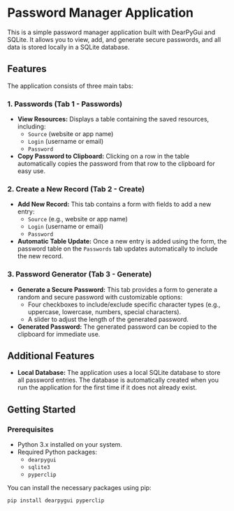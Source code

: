 # Password Manager Application

This is a simple password manager application built with DearPyGui and SQLite. It allows you to view, add, and generate secure passwords, and all data is stored locally in a SQLite database.

## Features

The application consists of three main tabs:

### 1. Passwords (Tab 1 - Passwords)
- **View Resources:** Displays a table containing the saved resources, including:
  - `Source` (website or app name)
  - `Login` (username or email)
  - `Password`
- **Copy Password to Clipboard:** Clicking on a row in the table automatically copies the password from that row to the clipboard for easy use.

### 2. Create a New Record (Tab 2 - Create)
- **Add New Record:** This tab contains a form with fields to add a new entry:
  - `Source` (e.g., website or app name)
  - `Login` (username or email)
  - `Password`
- **Automatic Table Update:** Once a new entry is added using the form, the password table on the `Passwords` tab updates automatically to include the new record.

### 3. Password Generator (Tab 3 - Generate)
- **Generate a Secure Password:** This tab provides a form to generate a random and secure password with customizable options:
  - Four checkboxes to include/exclude specific character types (e.g., uppercase, lowercase, numbers, special characters).
  - A slider to adjust the length of the generated password.
- **Generated Password:** The generated password can be copied to the clipboard for immediate use.

## Additional Features
- **Local Database:** The application uses a local SQLite database to store all password entries. The database is automatically created when you run the application for the first time if it does not already exist.

## Getting Started

### Prerequisites
- Python 3.x installed on your system.
- Required Python packages:
  - `dearpygui`
  - `sqlite3`
  - `pyperclip`

You can install the necessary packages using pip:
```bash
pip install dearpygui pyperclip
